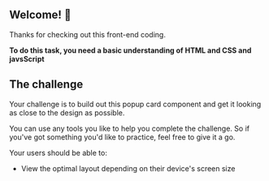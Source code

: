 

## Welcome! 👋

Thanks for checking out this front-end coding.



**To do this task, you need a basic understanding of HTML and CSS and javsScript**

## The challenge

Your challenge is to build out this popup card component and get it looking as close to the design as possible.

You can use any tools you like to help you complete the challenge. So if you've got something you'd like to practice, feel free to give it a go.

Your users should be able to:

- View the optimal layout depending on their device's screen size


